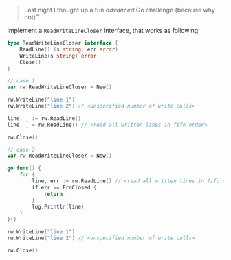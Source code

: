 > Last night I thought up a fun _advanced_ Go challenge (because why not)™️

Implement a `ReadWriteLineCloser` interface, that works as following:

```go
type ReadWriteLineCloser interface {
    ReadLine() (s string, err error)
    WriteLine(s string) error
    Close()
}

// case 1
var rw ReadWriteLineCloser = New()

rw.WriteLine("line 1")
rw.WriteLine("line 2") // <unspecified number of write calls>

line, _ := rw.ReadLine()
line, _ = rw.ReadLine() // <read all written lines in fifo order>

rw.Close()

// case 2
var rw ReadWriteLineCloser = New()

go func() {
    for {
        line, err := rw.ReadLine() // <read all written lines in fifo order>
        if err == ErrClosed {
            return
        }
        log.Println(line)
    }
}()

rw.WriteLine("line 1")
rw.WriteLine("line 2") // <unspecified number of write calls>

rw.Close()
```